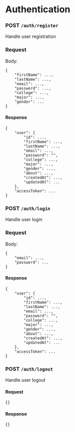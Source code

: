 # Authentication

### POST `/auth/register`
Handle user registration
### Request
Body:
```
{
	"firstName": ...,
	"lastName": ...,
	"email": ...,
	"password": ...,
	"college": ...,
	"major": ...,
	"gender": ...
}
```
#### Response
```
{
    "user": {
        "id": ...,
        "firstName": ...,
        "lastName": ...,
        "email": ...,
        "password": "",
        "college": ...,
        "major": ...,
        "gender": ...,
        "about": ...,
        "createdAt": ...,
        "updatedAt": ...
    },
    "accessToken": ...
}
```

### POST `/auth/login`
Handle user login
### Request
Body:
```
{
	"email": ...,
	"password": ...
}
```
#### Response
```
{
    "user": {
        "id": ...,
        "firstName": ...,
        "lastName": ...,
        "email": ...,
        "password": "",
        "college": ...,
        "major": ...,
        "gender": ...,
        "about": ...,
        "createdAt": ...,
        "updatedAt": ...
    },
    "accessToken": ...
}
```

### POST `/auth/logout`
Handle user logout
#### Request
```
{}
```
#### Response
```
{}
```
